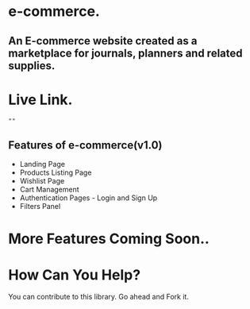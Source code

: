 # e-commerce.
## An E-commerce website created as a marketplace for journals, planners and related supplies.

# Live Link.
    ""

## Features of e-commerce(v1.0)

 - Landing Page
 - Products Listing Page
 - Wishlist Page
 - Cart Management
 - Authentication Pages - Login and Sign Up
 - Filters Panel
 
# More Features Coming Soon..

# How Can You Help?
You can contribute to this library. Go ahead and Fork it.
